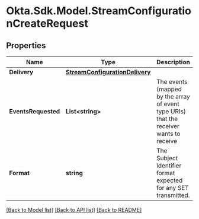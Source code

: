 # Okta.Sdk.Model.StreamConfigurationCreateRequest

## Properties

Name | Type | Description | Notes
------------ | ------------- | ------------- | -------------
**Delivery** | [**StreamConfigurationDelivery**](.md) |  | 
**EventsRequested** | **List&lt;string&gt;** | The events (mapped by the array of event type URIs) that the receiver wants to receive | 
**Format** | **string** | The Subject Identifier format expected for any SET transmitted. | [optional] 

[[Back to Model list]](../README.md#documentation-for-models) [[Back to API list]](../README.md#documentation-for-api-endpoints) [[Back to README]](../README.md)

